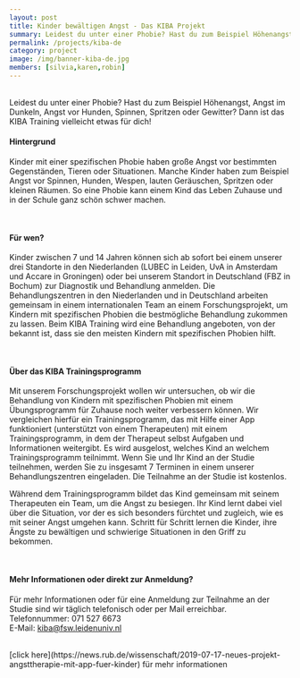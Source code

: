 ```yaml
---
layout: post
title: Kinder bewältigen Angst - Das KIBA Projekt
summary: Leidest du unter einer Phobie? Hast du zum Beispiel Höhenangst, Angst im Dunkeln, Angst vor Hunden, Spinnen, Spritzen oder Gewitter? Dann ist das KIBA Training vielleicht etwas für dich! 
permalink: /projects/kiba-de
category: project
image: /img/banner-kiba-de.jpg
members: [silvia,karen,robin]
---
```


<br>
Leidest du unter einer Phobie? Hast du zum Beispiel Höhenangst, Angst im Dunkeln, Angst vor Hunden, Spinnen, Spritzen oder Gewitter? Dann ist das KIBA Training vielleicht etwas für dich! 

<br>

#### Hintergrund
Kinder mit einer spezifischen Phobie haben große Angst vor bestimmten Gegenständen, Tieren oder Situationen. Manche Kinder haben zum Beispiel Angst vor Spinnen, Hunden, Wespen, lauten Geräuschen, Spritzen oder kleinen Räumen. So eine Phobie kann einem Kind  das Leben Zuhause und in der Schule ganz schön schwer machen. 

<br> 

#### Für wen?
Kinder zwischen 7 und 14 Jahren können sich ab sofort bei einem unserer drei Standorte in den Niederlanden (LUBEC in Leiden, UvA in Amsterdam und Accare in Groningen) oder bei unserem Standort in Deutschland (FBZ in Bochum) zur Diagnostik und Behandlung anmelden. Die Behandlungszentren in den Niederlanden und in Deutschland arbeiten gemeinsam in einem internationalen Team an einem Forschungsprojekt, um Kindern mit spezifischen Phobien die bestmögliche Behandlung zukommen zu lassen. Beim KIBA Training wird eine Behandlung angeboten, von der bekannt ist, dass sie den meisten Kindern mit spezifischen Phobien hilft.

<br> 


#### Über das KIBA Trainingsprogramm
Mit unserem Forschungsprojekt wollen wir untersuchen, ob wir die Behandlung von Kindern mit spezifischen Phobien mit einem Übungsprogramm für Zuhause noch weiter verbessern können. Wir vergleichen hierfür ein Trainingsprogramm, das mit Hilfe einer App funktioniert (unterstützt von einem Therapeuten) mit einem Trainingsprogramm, in dem der Therapeut selbst Aufgaben und Informationen weitergibt. Es wird ausgelost, welches Kind an welchem Trainingsprogramm teilnimmt. Wenn Sie und Ihr Kind an der Studie teilnehmen, werden Sie zu insgesamt 7 Terminen in einem unserer Behandlungszentren eingeladen. Die Teilnahme an der Studie ist kostenlos. 

Während dem Trainingsprogramm bildet das Kind gemeinsam mit seinem Therapeuten ein Team, um die Angst zu besiegen. Ihr Kind lernt dabei viel über die Situation, vor der es sich besonders fürchtet und zugleich, wie es mit seiner Angst umgehen kann. Schritt für Schritt lernen die Kinder, ihre Ängste zu bewältigen und schwierige Situationen in den Griff zu bekommen.

<br> 

#### Mehr Informationen oder direkt zur Anmeldung?
Für mehr Informationen oder für eine Anmeldung zur Teilnahme an der Studie sind wir täglich telefonisch oder per Mail erreichbar. 
<br>
Telefonnummer: 071 527 6673
<br>
E-Mail: kiba@fsw.leidenuniv.nl


<br>
[click here](https://news.rub.de/wissenschaft/2019-07-17-neues-projekt-angsttherapie-mit-app-fuer-kinder) für mehr informationen
